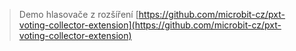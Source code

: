 > Demo hlasovače z rozšíření [https://github.com/microbit-cz/pxt-voting-collector-extension](https://github.com/microbit-cz/pxt-voting-collector-extension)
